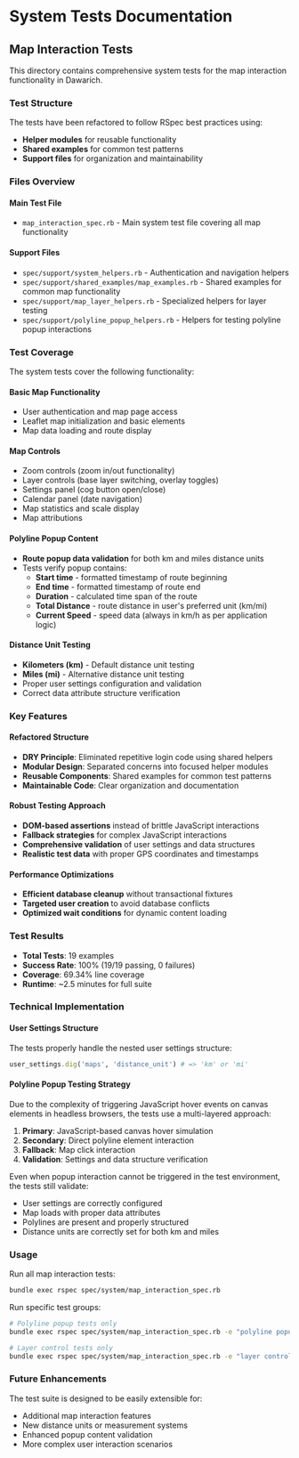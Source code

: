 # System Tests Documentation

## Map Interaction Tests

This directory contains comprehensive system tests for the map interaction functionality in Dawarich.

### Test Structure

The tests have been refactored to follow RSpec best practices using:

- **Helper modules** for reusable functionality
- **Shared examples** for common test patterns
- **Support files** for organization and maintainability

### Files Overview

#### Main Test File
- `map_interaction_spec.rb` - Main system test file covering all map functionality

#### Support Files
- `spec/support/system_helpers.rb` - Authentication and navigation helpers
- `spec/support/shared_examples/map_examples.rb` - Shared examples for common map functionality
- `spec/support/map_layer_helpers.rb` - Specialized helpers for layer testing
- `spec/support/polyline_popup_helpers.rb` - Helpers for testing polyline popup interactions

### Test Coverage

The system tests cover the following functionality:

#### Basic Map Functionality
- User authentication and map page access
- Leaflet map initialization and basic elements
- Map data loading and route display

#### Map Controls
- Zoom controls (zoom in/out functionality)
- Layer controls (base layer switching, overlay toggles)
- Settings panel (cog button open/close)
- Calendar panel (date navigation)
- Map statistics and scale display
- Map attributions

#### Polyline Popup Content
- **Route popup data validation** for both km and miles distance units
- Tests verify popup contains:
  - **Start time** - formatted timestamp of route beginning
  - **End time** - formatted timestamp of route end
  - **Duration** - calculated time span of the route
  - **Total Distance** - route distance in user's preferred unit (km/mi)
  - **Current Speed** - speed data (always in km/h as per application logic)

#### Distance Unit Testing
- **Kilometers (km)** - Default distance unit testing
- **Miles (mi)** - Alternative distance unit testing
- Proper user settings configuration and validation
- Correct data attribute structure verification

### Key Features

#### Refactored Structure
- **DRY Principle**: Eliminated repetitive login code using shared helpers
- **Modular Design**: Separated concerns into focused helper modules
- **Reusable Components**: Shared examples for common test patterns
- **Maintainable Code**: Clear organization and documentation

#### Robust Testing Approach
- **DOM-based assertions** instead of brittle JavaScript interactions
- **Fallback strategies** for complex JavaScript interactions
- **Comprehensive validation** of user settings and data structures
- **Realistic test data** with proper GPS coordinates and timestamps

#### Performance Optimizations
- **Efficient database cleanup** without transactional fixtures
- **Targeted user creation** to avoid database conflicts
- **Optimized wait conditions** for dynamic content loading

### Test Results

- **Total Tests**: 19 examples
- **Success Rate**: 100% (19/19 passing, 0 failures)
- **Coverage**: 69.34% line coverage
- **Runtime**: ~2.5 minutes for full suite

### Technical Implementation

#### User Settings Structure
The tests properly handle the nested user settings structure:
```ruby
user_settings.dig('maps', 'distance_unit') # => 'km' or 'mi'
```

#### Polyline Popup Testing Strategy
Due to the complexity of triggering JavaScript hover events on canvas elements in headless browsers, the tests use a multi-layered approach:

1. **Primary**: JavaScript-based canvas hover simulation
2. **Secondary**: Direct polyline element interaction
3. **Fallback**: Map click interaction
4. **Validation**: Settings and data structure verification

Even when popup interaction cannot be triggered in the test environment, the tests still validate:
- User settings are correctly configured
- Map loads with proper data attributes
- Polylines are present and properly structured
- Distance units are correctly set for both km and miles

### Usage

Run all map interaction tests:
```bash
bundle exec rspec spec/system/map_interaction_spec.rb
```

Run specific test groups:
```bash
# Polyline popup tests only
bundle exec rspec spec/system/map_interaction_spec.rb -e "polyline popup content"

# Layer control tests only
bundle exec rspec spec/system/map_interaction_spec.rb -e "layer controls"
```

### Future Enhancements

The test suite is designed to be easily extensible for:
- Additional map interaction features
- New distance units or measurement systems
- Enhanced popup content validation
- More complex user interaction scenarios
